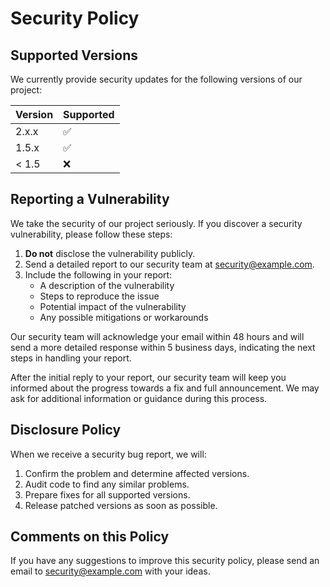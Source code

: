 # Security Policy

## Supported Versions

We currently provide security updates for the following versions of our project:

| Version | Supported          |
| ------- | ------------------ |
| 2.x.x   | :white_check_mark: |
| 1.5.x   | :white_check_mark: |
| < 1.5   | :x:                |

## Reporting a Vulnerability

We take the security of our project seriously. If you discover a security vulnerability, please follow these steps:

1. **Do not** disclose the vulnerability publicly.
2. Send a detailed report to our security team at security@example.com.
3. Include the following in your report:
   - A description of the vulnerability
   - Steps to reproduce the issue
   - Potential impact of the vulnerability
   - Any possible mitigations or workarounds

Our security team will acknowledge your email within 48 hours and will send a more detailed response within 5 business days, indicating the next steps in handling your report.

After the initial reply to your report, our security team will keep you informed about the progress towards a fix and full announcement. We may ask for additional information or guidance during this process.

## Disclosure Policy

When we receive a security bug report, we will:

1. Confirm the problem and determine affected versions.
2. Audit code to find any similar problems.
3. Prepare fixes for all supported versions.
4. Release patched versions as soon as possible.

## Comments on this Policy

If you have any suggestions to improve this security policy, please send an email to security@example.com with your ideas.